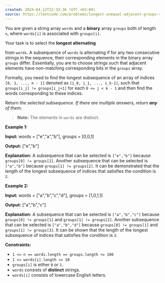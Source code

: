 ```yaml
---
created: 2024-04-12T22:33:36 (UTC +03:00)
source: https://leetcode.com/problems/longest-unequal-adjacent-groups-subsequence-i/description/
---
```

You are given a string array `words` and a **binary** array `groups` both of length `n`, where `words[i]` is associated with `groups[i]`.

Your task is to select the **longest alternating**

from `words`. A subsequence of `words` is alternating if for any two consecutive strings in the sequence, their corresponding elements in the binary array `groups` differ. Essentially, you are to choose strings such that adjacent elements have non-matching corresponding bits in the `groups` array.

Formally, you need to find the longest subsequence of an array of indices `[0, 1, ..., n - 1]` denoted as `[i_0, i_1, ..., i_k-1]`, such that `groups[i_j] != groups[i_j+1]` for each `0 <= j < k - 1` and then find the words corresponding to these indices.

Return _the selected subsequence. If there are multiple answers, return **any** of them._

>   **Note:** The elements in `words` are distinct.


**Example 1:**

**Input:** words = ["e","a","b"], groups = [0,0,1]

**Output:** ["e","b"]

**Explanation:** A subsequence that can be selected is `["e","b"]` because `groups[0] != groups[2]`. Another subsequence that can be selected is `["a","b"]` because `groups[1] != groups[2]`. It can be demonstrated that the length of the longest subsequence of indices that satisfies the condition is `2`.


**Example 2:**

**Input:** words = ["a","b","c","d"], groups = [1,0,1,1]

**Output:** ["a","b","c"]

**Explanation:** A subsequence that can be selected is `["a","b","c"]` because `groups[0] != groups[1]` and `groups[1] != groups[2]`. Another subsequence that can be selected is `["a","b","d"]` because `groups[0] != groups[1]` and `groups[1] != groups[3]`. It can be shown that the length of the longest subsequence of indices that satisfies the condition is `3`.


**Constraints:**

-   `1 <= n == words.length == groups.length <= 100`
-   `1 <= words[i].length <= 10`
-   `groups[i]` is either `0` or `1.`
-   `words` consists of **distinct** strings.
-   `words[i]` consists of lowercase English letters.
